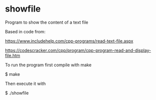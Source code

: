 # showfile
Program to show the content of a text file

Based in code from:

https://www.includehelp.com/cpp-programs/read-text-file.aspx

https://codescracker.com/cpp/program/cpp-program-read-and-display-file.htm


To run the program first compile with make

$ make

Then execute it with

$ ./showfile

